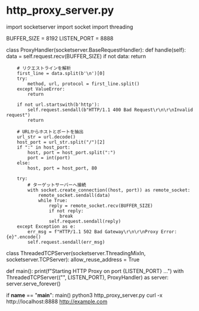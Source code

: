 # http_proxy_server.py
import socketserver
import socket
import threading

BUFFER_SIZE = 8192
LISTEN_PORT = 8888

class ProxyHandler(socketserver.BaseRequestHandler):
    def handle(self):
        data = self.request.recv(BUFFER_SIZE)
        if not data:
            return

        # リクエストラインを解析
        first_line = data.split(b'\n')[0]
        try:
            method, url, protocol = first_line.split()
        except ValueError:
            return

        if not url.startswith(b'http'):
            self.request.sendall(b"HTTP/1.1 400 Bad Request\r\n\r\nInvalid request")
            return

        # URLからホストとポートを抽出
        url_str = url.decode()
        host_port = url_str.split("/")[2]
        if ":" in host_port:
            host, port = host_port.split(":")
            port = int(port)
        else:
            host, port = host_port, 80

        try:
            # ターゲットサーバーへ接続
            with socket.create_connection((host, port)) as remote_socket:
                remote_socket.sendall(data)
                while True:
                    reply = remote_socket.recv(BUFFER_SIZE)
                    if not reply:
                        break
                    self.request.sendall(reply)
        except Exception as e:
            err_msg = f"HTTP/1.1 502 Bad Gateway\r\n\r\nProxy Error: {e}".encode()
            self.request.sendall(err_msg)

class ThreadedTCPServer(socketserver.ThreadingMixIn, socketserver.TCPServer):
    allow_reuse_address = True

def main():
    print(f"Starting HTTP Proxy on port {LISTEN_PORT} ...")
    with ThreadedTCPServer(("", LISTEN_PORT), ProxyHandler) as server:
        server.serve_forever()

if __name__ == "__main__":
    main()
python3 http_proxy_server.py
curl -x http://localhost:8888 http://example.com

